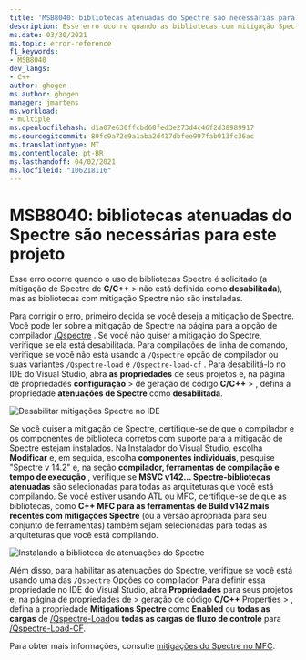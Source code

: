 ```yaml
---
title: 'MSB8040: bibliotecas atenuadas do Spectre são necessárias para este projeto'
description: Esse erro ocorre quando as bibliotecas com mitigação Spectre são solicitadas, mas as bibliotecas de Spectre atenuadas não são instaladas.
ms.date: 03/30/2021
ms.topic: error-reference
f1_keywords:
- MSB8040
dev_langs:
- C++
author: ghogen
ms.author: ghogen
manager: jmartens
ms.workload:
- multiple
ms.openlocfilehash: d1a07e630ffcbd68fed3e273d4c46f2d38989917
ms.sourcegitcommit: 80fc9a72e9a1aba2d417dbfee997fab013fc36ac
ms.translationtype: MT
ms.contentlocale: pt-BR
ms.lasthandoff: 04/02/2021
ms.locfileid: "106218116"
---
```

# <a name="msb8040-spectre-mitigated-libraries-are-required-for-this-project"></a>MSB8040: bibliotecas atenuadas do Spectre são necessárias para este projeto

Esse erro ocorre quando o uso de bibliotecas Spectre é solicitado (a mitigação de Spectre de **C/C++**  >   não está definida como **desabilitada**), mas as bibliotecas com mitigação Spectre não são instaladas.

Para corrigir o erro, primeiro decida se você deseja a mitigação de Spectre. Você pode ler sobre a mitigação de Spectre na página para a opção de compilador [/Qspectre](/cpp/build/reference/qspectre) . Se você não quiser a mitigação do Spectre, verifique se ela está desabilitada. Para compilações de linha de comando, verifique se você não está usando a `/Qspectre` opção de compilador ou suas variantes `/Qspectre-load` e `/Qspectre-load-cf` . Para desabilitá-lo no IDE do Visual Studio, abra **as propriedades** de seus projetos e, na página de propriedades **configuração**  >  de geração de código **C/C++**  >   , defina a propriedade **atenuações de Spectre** como **desabilitada**.

![Desabilitar mitigações Spectre no IDE](../media/errors/spectre-disable.png)

 Se você quiser a mitigação de Spectre, certifique-se de que o compilador e os componentes de biblioteca corretos com suporte para a mitigação de Spectre estejam instalados. Na Instalador do Visual Studio, escolha **Modificar** e, em seguida, escolha **componentes individuais**, pesquise "Spectre v 14.2" e, na seção **compilador, ferramentas de compilação e tempo de execução** , verifique se **MSVC v142... Spectre-bibliotecas atenuadas** são selecionadas para todas as arquiteturas que você está compilando. Se você estiver usando ATL ou MFC, certifique-se de que as bibliotecas, como **C++ MFC para as ferramentas de Build v142 mais recentes com mitigações Spectre** (ou a versão apropriada para seu conjunto de ferramentas) também sejam selecionadas para todas as arquiteturas que você está compilando.

![Instalando a biblioteca de atenuações do Spectre](../media/errors/spectre-install-components.png)

Além disso, para habilitar as atenuações do Spectre, verifique se você está usando uma das `/Qspectre` Opções do compilador. Para definir essa propriedade no IDE do Visual Studio, abra **Propriedades** para seus projetos e, na página de propriedades de   >  geração de código **C/C++** Properties  >   , defina a propriedade **Mitigations Spectre** como **Enabled** ou **todas as cargas** de [/Qspectre-Load](/cpp/build/reference/qspectre-load)ou **todas as cargas de fluxo de controle** para [/Qspectre-Load-CF](/cpp/build/reference/qspectre-load-cf).

Para obter mais informações, consulte [mitigações do Spectre no MFC](https://devblogs.microsoft.com/cppblog/spectre-mitigations-in-msvc/).
